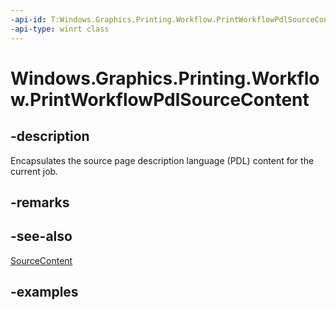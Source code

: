 ```yaml
---
-api-id: T:Windows.Graphics.Printing.Workflow.PrintWorkflowPdlSourceContent
-api-type: winrt class
---
```


# Windows.Graphics.Printing.Workflow.PrintWorkflowPdlSourceContent

<!--
public sealed class PrintWorkflowPdlSourceContent
-->


## -description

Encapsulates the source page description language (PDL) content for the current job.

## -remarks

## -see-also

[SourceContent](printworkflowpdlmodificationrequestedeventargs_sourcecontent.md)

## -examples


